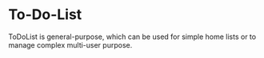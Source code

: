 # To-Do-List
ToDoList is general-purpose, which can be used for simple home lists or to manage complex multi-user purpose.
